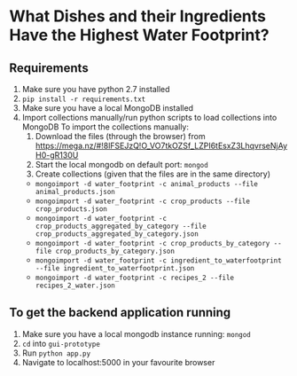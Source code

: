 # What Dishes and their Ingredients Have the Highest Water Footprint?

## Requirements
1. Make sure you have python 2.7 installed
2. `pip install -r requirements.txt`
3. Make sure you have a local MongoDB installed
4. Import collections manually/run python scripts to load collections into MongoDB
   To import the collections manually:
    1. Download the files (through the browser) from https://mega.nz/#!8lFSEJzQ!O_VO7tkOZSf_LZPI6tEsxZ3LhqvrseNjAyH0-gR130U
    2. Start the local mongodb on default port: `mongod`
    3. Create collections (given that the files are in the same directory)
    * `mongoimport -d water_footprint -c animal_products --file animal_products.json`
    * `mongoimport -d water_footprint -c crop_products --file crop_products.json`
    * `mongoimport -d water_footprint -c crop_products_aggregated_by_category --file crop_products_aggregated_by_category.json`
    * `mongoimport -d water_footprint -c crop_products_by_category --file crop_products_by_category.json`
    * `mongoimport -d water_footprint -c ingredient_to_waterfootprint --file ingredient_to_waterfootprint.json`
    * `mongoimport -d water_footprint -c recipes_2 --file recipes_2_water.json`

## To get the backend application running
1. Make sure you have a local mongodb instance running: `mongod`
2. `cd` into `gui-prototype`
3. Run `python app.py`
4. Navigate to localhost:5000 in your favourite browser

